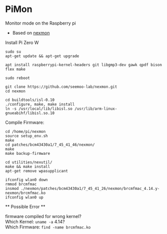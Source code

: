 # PiMon

Monitor mode on the Raspberry pi

* Based on [nexmon](https://github.com/seemoo-lab/nexmon#build-patches-for-bcm43430a1-on-the-rpi3zero-w-or-bcm434355c0-on-the-rpi3-using-raspbian-recommended)

Install Pi Zero W

    sudo su
    apt-get update && apt-get upgrade

    apt install raspberrypi-kernel-headers git libgmp3-dev gawk qpdf bison flex make
    
    sudo reboot
    
    git clone https://github.com/seemoo-lab/nexmon.git
    cd nexmon

    cd buildtools/isl-0.10
    ./configure, make, make install
    ln -s /usr/local/lib/libisl.so /usr/lib/arm-linux-gnueabihf/libisl.so.10
    
Compile Firmware:

    cd /home/pi/nexmon
    source setup_env.sh
    make
    cd patches/bcm43430a1/7_45_41_46/nexmon/
    make
    make backup-firmware
    
    cd utilities/nexutil/
    make && make install
    apt-get remove wpasupplicant

    ifconfig wlan0 down
    rmmod brcmfmac
    insmod ./nexmon/patches/bcm43430a1/7_45_41_26/nexmon/brcmfmac_4.14.y-nexmon/brcmfmac.ko
    ifconfig wlan0 up
    
** Possible Error **

firmware compiled for wrong kernel?     
Which Kernel:   `uname -a` 4.14?    
Which Firmware: `find -name brcmfmac.ko`    